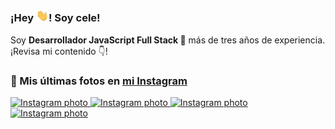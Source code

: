 <h3>¡Hey <img src="https://raw.githubusercontent.com/ABSphreak/ABSphreak/master/gifs/Hi.gif" width="20px" decondig="async">! Soy cele!</h3>

<p>Soy <strong>Desarrollador JavaScript Full Stack 🚀</strong> más de tres años de experiencia.<br />¡Revisa mi contenido 👇!</p>

### 📸 Mis últimas fotos en [mi Instagram](https://instagram.com/cele)


<a href='https://instagram.com/p/C1UpuSGLQiG' target='_blank'>
  <img width='20%' src='https://instagram.flba2-1.fna.fbcdn.net/v/t51.29350-15/412513918_1325803934584302_4400498733289087214_n.jpg?stp=dst-jpg_e15&_nc_ht=instagram.flba2-1.fna.fbcdn.net&_nc_cat=106&_nc_ohc=Q64nnCs1N-gAb6Ky4lJ&edm=APU89FABAAAA&ccb=7-5&oh=00_AfD9uYlwccbC-CQ2NzI-EWH0sqejFgnLqzhNQTHNkpCCXw&oe=6628F61D&_nc_sid=bc0c2c' alt='Instagram photo' />
</a>
<a href='https://instagram.com/p/CzMY3lzxgmx' target='_blank'>
  <img width='20%' src='https://instagram.flba2-1.fna.fbcdn.net/v/t51.29350-15/398916226_819142863293745_2426123683154743297_n.webp?stp=dst-jpg_e35&_nc_ht=instagram.flba2-1.fna.fbcdn.net&_nc_cat=109&_nc_ohc=kKFgdkRK1vUAb6e7FM5&edm=APU89FABAAAA&ccb=7-5&oh=00_AfDw-df-dTX6OQGsAX01B1nwPBlK13PN2RI7G53OG141zw&oe=6628F50C&_nc_sid=bc0c2c' alt='Instagram photo' />
</a>
<a href='https://instagram.com/p/CygbQv4uqxM' target='_blank'>
  <img width='20%' src='https://instagram.flba2-1.fna.fbcdn.net/v/t51.29350-15/391525959_236593062741789_5868561716480810596_n.webp?stp=dst-jpg_e35&_nc_ht=instagram.flba2-1.fna.fbcdn.net&_nc_cat=109&_nc_ohc=1CYEIG-xg5UAb6jiWQu&edm=APU89FABAAAA&ccb=7-5&oh=00_AfDGP4bQp3Zv_CCZ9i_jZpLuWmRuPvOSOtsqw2JDuKoFfQ&oe=6628FB48&_nc_sid=bc0c2c' alt='Instagram photo' />
</a>
<a href='https://instagram.com/p/CxTmOF6vN8M' target='_blank'>
  <img width='20%' src='https://instagram.flba2-1.fna.fbcdn.net/v/t51.29350-15/378565944_323878180141713_8920720304536029091_n.jpg?stp=dst-jpg_e15&_nc_ht=instagram.flba2-1.fna.fbcdn.net&_nc_cat=109&_nc_ohc=SkPI_jxb9rkAb4Ywjz3&edm=APU89FABAAAA&ccb=7-5&oh=00_AfCQakJVeHnSWffVqZIrxrZRB6mSZ3QLAjaFx4cE2sMJzg&oe=6628F512&_nc_sid=bc0c2c' alt='Instagram photo' />
</a>
